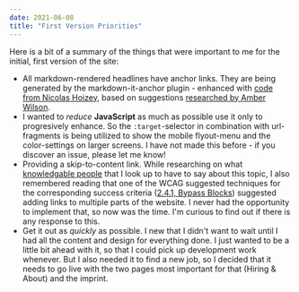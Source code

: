 ```yaml
---
date: 2021-06-08
title: "First Version Priorities"
---
```


Here is a bit of a summary of the things that were important to me for the initial, first version of the site:

+ All markdown-rendered headlines have anchor links. They are being generated by the markdown-it-anchor plugin - enhanced with [code from Nicolas Hoizey](https://nicolas-hoizey.com/articles/2021/02/25/accessible-anchor-links-with-markdown-it-and-eleventy/), based on suggestions [researched by Amber Wilson](https://amberwilson.co.uk/blog/are-your-anchor-links-accessible/).
+ I wanted to _reduce_ **JavaScript** as much as possible use it only to progresively enhance. So the `:target`-selector in combination with url-fragments is being utilized to show the mobile flyout-menu and the color-settings on larger screens. I have not made this before - if you discover an issue, please let me know!
+ Providing a skip-to-content link. While researching on what [knowledgable people](https://kittygiraudel.com/2020/12/06/a11y-advent-skip-to-content/) that I look up to have to say about this topic, I also remembered reading that one of the WCAG suggested techniques for the corresponding success criteria ([2.4.1, Bypass Blocks](https://www.w3.org/WAI/WCAG21/Understanding/bypass-blocks.html)) suggested adding links to multiple parts of the website. I never had the opportunity to implement that, so now was the time. I'm curious to find out if there is any response to this.
+ Get it out as _quickly_ as possible. I new that I didn't want to wait until I had all the content and design for everything done. I just wanted to be a little bit ahead with it, so that I could pick up development work whenever. But I also needed it to find a new job, so I decided that it needs to go live with the two pages most important for that (Hiring & About) and the imprint.